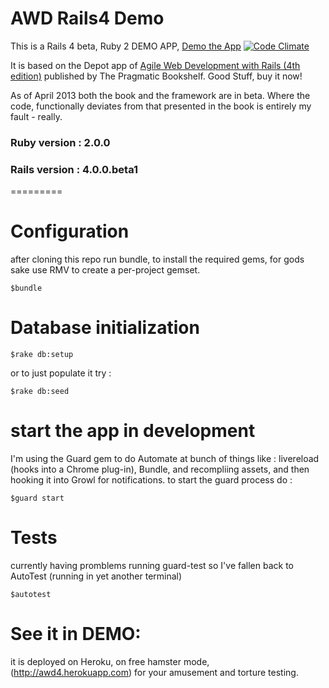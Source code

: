 AWD Rails4 Demo
=========
This is a  Rails 4 beta, Ruby 2 DEMO APP, [Demo the App](http://awd4.herokuapp.com)
[![Code Climate](https://codeclimate.com/github/iirving/AWD-Rails4-Demo.png)](https://codeclimate.com/github/iirving/AWD-Rails4-Demo)

It is based on the Depot app of [Agile Web Development with Rails (4th edition)](http://pragprog.com/book/rails4/agile-web-development-with-rails) published by The Pragmatic Bookshelf.  Good Stuff, buy it now!

As of April 2013 both the book and the framework are in beta.  Where the code, functionally deviates from that presented in the book is entirely my fault - really.

### Ruby version : 2.0.0
### Rails version : 4.0.0.beta1
=========
# Configuration

after cloning this repo run bundle, to install the required gems, for gods sake use RMV to create a per-project gemset.

    $bundle

# Database initialization
    $rake db:setup

or to just populate it try :

    $rake db:seed

# start the app in development
I'm using the Guard gem to do Automate at bunch of things like : livereload (hooks into a Chrome plug-in), Bundle, and recompliing assets, and then hooking it into Growl for notifications. to start the guard process do :

    $guard start

# Tests
currently having promblems running guard-test so I've fallen back to AutoTest (running in yet another terminal)

    $autotest

# See it in DEMO:

it is deployed on Heroku, on free hamster mode, (http://awd4.herokuapp.com) for your amusement and torture testing.